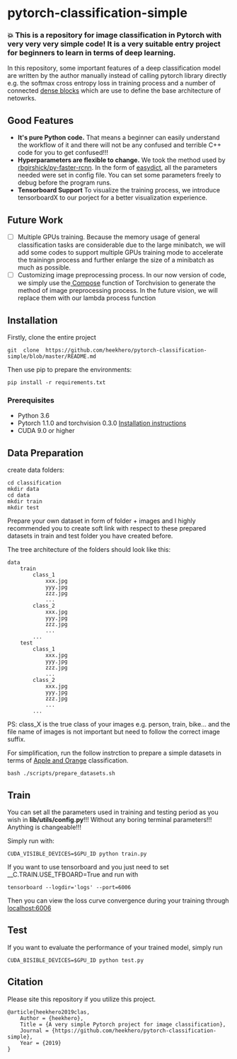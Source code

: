# pytorch-classification-simple
### :boom: This is a repository for image classification in Pytorch with very very very simple code! It is a very suitable entry project for beginners to learn in terms of deep learning.

In this repository, some important features of a deep classification model are written by the author manually instead of calling pytorch library directly e.g. the softmax cross entropy loss in training process and a number of connected [dense blocks](https://arxiv.org/abs/1608.06993) which are use to define the base architecture of netowrks.

## Good Features
* **It's pure Python code.** That means a beginner can easily understand the workflow of it and there will not be any confused and terrible C++ code for you to get confused!!!
* **Hyperparameters are flexible to change.** We took the method used by [rbgirshick/py-faster-rcnn](https://github.com/rbgirshick/py-faster-rcnn). In the form of [easydict](https://pypi.org/project/easydict/), all the parameters needed were set in config file. You can set some parameters freely to debug before the program runs.
* **Tensorboard Support** To visualize the training process,  we introduce tensorboardX to our porject for a better visualization experience.

## Future Work
- [ ] Multiple GPUs training. Because the memory usage of general classification tasks are considerable due to the large minibatch, we will add some codes to support multiple GPUs training mode to accelerate the trainingn process and further enlarge the size of a minibatch as much as possible.
- [ ] Customizing image preprocessing process. In our now version of code, we simply use the[ Compose](https://pytorch.org/docs/stable/torchvision/transforms.html?highlight=compose#torchvision.transforms.Compose) function of Torchvision to generate the method of image preprocessing process. In the future vision, we will replace them with our lambda process function

## Installation
Firstly, clone the entire project
```
git  clone  https://github.com/heekhero/pytorch-classification-simple/blob/master/README.md
```

Then use pip to prepare the environments:
```
pip install -r requirements.txt
```

### Prerequisites
* Python 3.6
* Pytorch 1.1.0 and torchvision 0.3.0 [Installation instructions](https://pytorch.org/get-started/locally/)
* CUDA 9.0 or higher

## Data Preparation
create data folders:
```
cd classification
mkdir data
cd data
mkdir train
mkdir test
```

Prepare your own dataset in form of folder + images and I highly recommended you to create soft link with respect to these prepared datasets in train and test folder you have created before.

The tree architecture of the folders should look like this:
```
data
    train
        class_1
            xxx.jpg
            yyy.jpg
            zzz.jpg
            ...
        class_2
            xxx.jpg
            yyy.jpg
            zzz.jpg
            ...
        ...
    test
        class_1
            xxx.jpg
            yyy.jpg
            zzz.jpg
            ...
        class_2
            xxx.jpg
            yyy.jpg
            zzz.jpg
            ...
        ...
```
PS: class_X is the true class of your images e.g. person, train, bike... and the file name of images is not important but need to follow the correct image suffix. 

For simplification, run the follow instrction to prepare a simple datasets in terms of [Apple and Orange](https://people.eecs.berkeley.edu/~taesung_park/CycleGAN/datasets/) classification.
```
bash ./scripts/prepare_datasets.sh
```
## Train
You can set all the parameters used in training and testing period as you wish in **lib/utils/config.py**!!! Without any boring terminal parameters!!! Anything is changeable!!!

Simply run with:
```
CUDA_VISIBLE_DEVICES=$GPU_ID python train.py
```
If you want to use tensorboard and you just need to set __C.TRAIN.USE_TFBOARD=True and run with
```
tensorboard --logdir='logs' --port=6006
```
Then you can view the loss curve convergence during your training through [localhost:6006](http://localhost:6006)

## Test
If you want to evaluate the performance of your trained model, simply run
```
CUDA_BISIBLE_DEVICES=$GPU_ID python test.py
```

## Citation
Please site this repository if you utilize this project.

    @article{heekhero2019clas,
        Author = {heekhero},
        Title = {A very simple Pytorch project for image classification},
        Journal = {https://github.com/heekhero/pytorch-classification-simple},
        Year = {2019}
    }     


